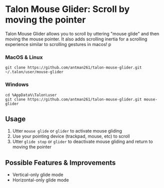 # Talon Mouse Glider: Scroll by moving the pointer

Talon Mouse Glider allows you to scroll by uttering "mouse glide" and then moving the mouse pointer. It also adds scrolling inertia for a scrolling experience similar to scrolling gestures in macos!
p
### MacOS & Linux

```
git clone https://github.com/antman261/talon-mouse-glider.git ~/.talon/user/mouse-glider
```

### Windows

```
cd %AppData%\Talon\user
git clone https://github.com/antman261/talon-mouse-glider.git mouse-glider
```

## Usage

1. Utter `mouse glide` or `glider` to activate mouse gliding
2. Use your pointing device (trackpad, mouse, etc) to scroll
3. Utter `glide stop` or `glider` to deactivate mouse gliding and return to moving the pointer

## Possible Features & Improvements

* Vertical-only glide mode
* Horizontal-only glide mode